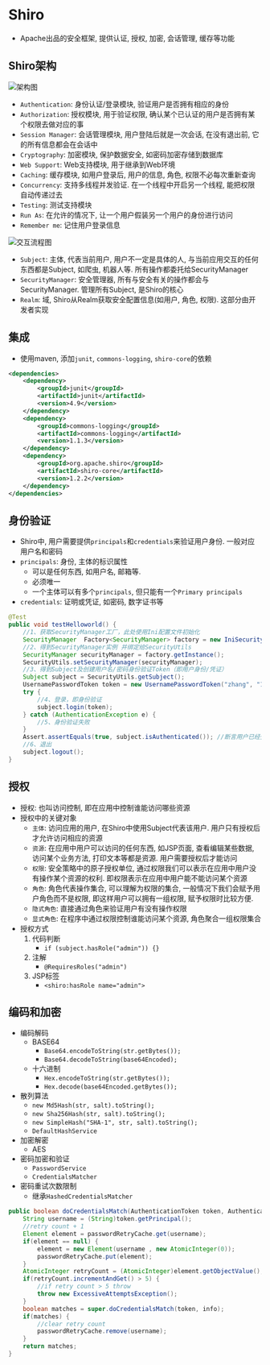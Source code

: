 # Shiro

* Apache出品的安全框架, 提供认证, 授权, 加密, 会话管理, 缓存等功能


## Shiro架构

![架构图](http://wiki.jikexueyuan.com/project/shiro/images/1.png)

* `Authentication`: 身份认证/登录模块, 验证用户是否拥有相应的身份
* `Authorization`: 授权模块, 用于验证权限, 确认某个已认证的用户是否拥有某个权限去做对应的事
* `Session Manager`: 会话管理模块, 用户登陆后就是一次会话, 在没有退出前, 它的所有信息都会在会话中
* `Cryptography`: 加密模块, 保护数据安全, 如密码加密存储到数据库
* `Web Support`: Web支持模块, 用于继承到Web环境
* `Caching`: 缓存模块, 如用户登录后, 用户的信息, 角色, 权限不必每次重新查询
* `Concurrency`: 支持多线程并发验证. 在一个线程中开启另一个线程, 能把权限自动传递过去
* `Testing`: 测试支持模块
* `Run As`: 在允许的情况下, 让一个用户假装另一个用户的身份进行访问
* `Remember me`: 记住用户登录信息

![交互流程图](http://wiki.jikexueyuan.com/project/shiro/images/2.png)

* `Subject`: 主体, 代表当前用户, 用户不一定是具体的人, 与当前应用交互的任何东西都是Subject, 如爬虫, 机器人等. 所有操作都委托给SecurityManager
* `SecurityManager`: 安全管理器, 所有与安全有关的操作都会与SecurityManager. 管理所有Subject, 是Shiro的核心
* `Realm`: 域, Shiro从Realm获取安全配置信息(如用户, 角色, 权限). 这部分由开发者实现


## 集成

* 使用maven, 添加`junit`, `commons-logging`, `shiro-core`的依赖

```xml
<dependencies>
    <dependency>
        <groupId>junit</groupId>
        <artifactId>junit</artifactId>
        <version>4.9</version>
    </dependency>
    <dependency>
        <groupId>commons-logging</groupId>
        <artifactId>commons-logging</artifactId>
        <version>1.1.3</version>
    </dependency>
    <dependency>
        <groupId>org.apache.shiro</groupId>
        <artifactId>shiro-core</artifactId>
        <version>1.2.2</version>
    </dependency>
</dependencies>
```


## 身份验证

* Shiro中, 用户需要提供`principals`和`credentials`来验证用户身份. 一般对应用户名和密码
* `principals`: 身份, 主体的标识属性
    - 可以是任何东西, 如用户名, 邮箱等.
    - 必须唯一
    - 一个主体可以有多个`principals`, 但只能有一个`Primary principals`
* `credentials`: 证明或凭证, 如密码, 数字证书等

```java
@Test
public void testHelloworld() {
    //1、获取SecurityManager工厂，此处使用Ini配置文件初始化
    SecurityManager  Factory<SecurityManager> factory = new IniSecurityManagerFactory("classpath:shiro.ini");
    //2、得到SecurityManager实例 并绑定给SecurityUtils   
    SecurityManager securityManager = factory.getInstance();
    SecurityUtils.setSecurityManager(securityManager);
    //3、得到Subject及创建用户名/密码身份验证Token（即用户身份/凭证）
    Subject subject = SecurityUtils.getSubject();
    UsernamePasswordToken token = new UsernamePasswordToken("zhang", "123");
    try {
        //4、登录，即身份验证
        subject.login(token);
    } catch (AuthenticationException e) {
        //5、身份验证失败
    }
    Assert.assertEquals(true, subject.isAuthenticated()); //断言用户已经登录
    //6、退出
    subject.logout();
}
```


## 授权

* 授权: 也叫访问控制, 即在应用中控制谁能访问哪些资源
* 授权中的关键对象
    - `主体`: 访问应用的用户, 在Shiro中使用Subject代表该用户. 用户只有授权后才允许访问相应的资源
    - `资源`: 在应用中用户可以访问的任何东西, 如JSP页面, 查看编辑某些数据, 访问某个业务方法, 打印文本等都是资源. 用户需要授权后才能访问
    - `权限`: 安全策略中的原子授权单位, 通过权限我们可以表示在应用中用户没有操作某个资源的权利. 即权限表示在应用中用户能不能访问某个资源
    - `角色`: 角色代表操作集合, 可以理解为权限的集合, 一般情况下我们会赋予用户角色而不是权限, 即这样用户可以拥有一组权限, 赋予权限时比较方便.
    - `隐式角色`: 直接通过角色来验证用户有没有操作权限
    - `显式角色`: 在程序中通过权限控制谁能访问某个资源, 角色聚合一组权限集合
* 授权方式
    1. 代码判断
        - `if (subject.hasRole("admin")) {}`
    2. 注解
        - `@RequiresRoles("admin")`
    3. JSP标签
        - `<shiro:hasRole name="admin">`


## 编码和加密

* 编码解码
    - BASE64
        - `Base64.encodeToString(str.getBytes());`
        - `Base64.decodeToString(base64Encoded);`
    - 十六进制
        - `Hex.encodeToString(str.getBytes());`
        - `Hex.decode(base64Encoded.getBytes());`
* 散列算法
    - `new Md5Hash(str, salt).toString();`
    - `new Sha256Hash(str, salt).toString();`
    - `new SimpleHash("SHA-1", str, salt).toString();`
    - `DefaultHashService`
* 加密解密
    - AES
* 密码加密和验证
    - `PasswordService`
    - `CredentialsMatcher`
* 密码重试次数限制
    - 继承`HashedCredentialsMatcher`

```java
public boolean doCredentialsMatch(AuthenticationToken token, AuthenticationInfo info) {
    String username = (String)token.getPrincipal();
    //retry count + 1
    Element element = passwordRetryCache.get(username);
    if(element == null) {
        element = new Element(username , new AtomicInteger(0));
        passwordRetryCache.put(element);
    }
    AtomicInteger retryCount = (AtomicInteger)element.getObjectValue();
    if(retryCount.incrementAndGet() > 5) {
        //if retry count > 5 throw
        throw new ExcessiveAttemptsException();
    }
    boolean matches = super.doCredentialsMatch(token, info);
    if(matches) {
        //clear retry count
        passwordRetryCache.remove(username);
    }
    return matches;
}
```
